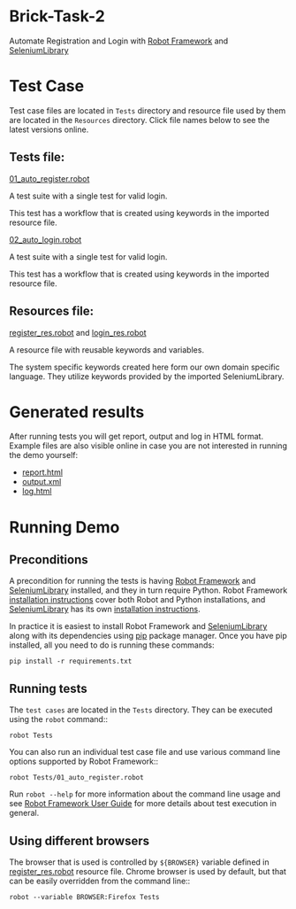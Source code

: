 # Brick-Task-2
Automate Registration and Login with [Robot Framework](https://robotframework.org) and [SeleniumLibrary](https://github.com/robotframework/SeleniumLibrary)

Test Case
=========
Test case files are located in ``Tests`` directory and resource file
used by them are located in the ``Resources`` directory.
Click file names below to see the latest versions online.

Tests file:
----------
[01_auto_register.robot](./Tests/01_auto_register.robot)
   
   A test suite with a single test for valid login.

   This test has a workflow that is created using keywords in
   the imported resource file.

[02_auto_login.robot](./Tests/02_auto_login.robot)
   
   A test suite with a single test for valid login.
    
   This test has a workflow that is created using keywords in
   the imported resource file.

Resources file:
--------------
[register_res.robot](./Resources/register_res.robot) and [login_res.robot](./Resources/login_res.robot)
   
   A resource file with reusable keywords and variables.

   The system specific keywords created here form our own
   domain specific language. They utilize keywords provided
   by the imported SeleniumLibrary.
   
Generated results
=================

After running tests you will get report, output and log in HTML format. Example
files are also visible online in case you are not interested in running
the demo yourself:

- [report.html](./report.html)
- [output.xml](./output.xml)
- [log.html](./log.html)

Running Demo
============

Preconditions
-------------

A precondition for running the tests is having [Robot Framework](https://robotframework.org) and
[SeleniumLibrary](https://github.com/robotframework/SeleniumLibrary) installed, and they in turn require
Python. Robot Framework [installation instructions](https://github.com/robotframework/robotframework/blob/master/INSTALL.rst) cover both
Robot and Python installations, and [SeleniumLibrary](https://github.com/robotframework/SeleniumLibrary) has its own
[installation instructions](https://github.com/robotframework/SeleniumLibrary#installation).

In practice it is easiest to install Robot Framework and
[SeleniumLibrary](https://github.com/robotframework/SeleniumLibrary) along with its dependencies using [pip](http://pip-installer.org/) package
manager. Once you have pip installed, all you need to do is running
these commands:

    pip install -r requirements.txt
    
Running tests
-------------

The `test cases` are located in the ``Tests`` directory. They can be
executed using the ``robot`` command::

    robot Tests

<!-- note:: If you are using Robot Framework 2.9 or earlier, you need to
          use the ``pybot`` command instead. -->

You can also run an individual test case file and use various command line
options supported by Robot Framework::

    robot Tests/01_auto_register.robot

Run ``robot --help`` for more information about the command line usage and see
[Robot Framework User Guide](http://robotframework.org/robotframework/#user-guide) for more details about test execution in general.

Using different browsers
------------------------

The browser that is used is controlled by ``${BROWSER}`` variable defined in
[register_res.robot](./Resources/register_res.robot) resource file. Chrome browser is used by default, but that
can be easily overridden from the command line::

    robot --variable BROWSER:Firefox Tests
